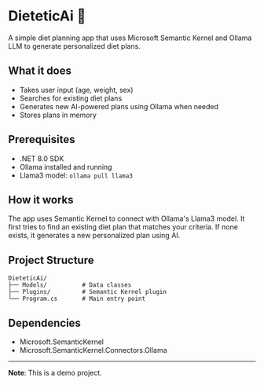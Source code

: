 # DieteticAi 🥗

A simple diet planning app that uses Microsoft Semantic Kernel and Ollama LLM to generate personalized diet plans.

## What it does

- Takes user input (age, weight, sex)
- Searches for existing diet plans
- Generates new AI-powered plans using Ollama when needed
- Stores plans in memory

## Prerequisites

- .NET 8.0 SDK
- Ollama installed and running
- Llama3 model: `ollama pull llama3`

## How it works

The app uses Semantic Kernel to connect with Ollama's Llama3 model. It first tries to find an existing diet plan that matches your criteria. If none exists, it generates a new personalized plan using AI.

## Project Structure

```
DieteticAi/
├── Models/          # Data classes
├── Plugins/         # Semantic Kernel plugin
└── Program.cs       # Main entry point
```

## Dependencies

- Microsoft.SemanticKernel
- Microsoft.SemanticKernel.Connectors.Ollama

---

**Note**: This is a demo project.